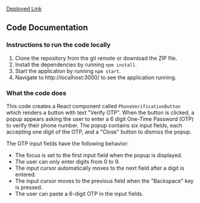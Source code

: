
<a href="https://otp-verification-umber.vercel.app/" target="_blank">Deployed Link</a>
## Code Documentation

### Instructions to run the code locally
1. Clone the repository from the git remote or download the ZIP file.
2. Install the dependencies by running `npm install`.
3. Start the application by running `npm start`.
4. Navigate to http://localhost:3000/ to see the application running.

### What the code does
This code creates a React component called `PhoneVerificationButton` which renders a button with text "Verify OTP". When the button is clicked, a popup appears asking the user to enter a 6 digit One-Time Password (OTP) to verify their phone number. The popup contains six input fields, each accepting one digit of the OTP, and a "Close" button to dismiss the popup.

The OTP input fields have the following behavior:
- The focus is set to the first input field when the popup is displayed.
- The user can only enter digits from 0 to 9.
- The input cursor automatically moves to the next field after a digit is entered.
- The input cursor moves to the previous field when the "Backspace" key is pressed.
- The user can paste a 6-digit OTP in the input fields.

